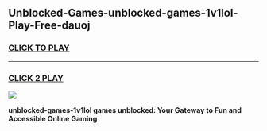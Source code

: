 
## Unblocked-Games-unblocked-games-1v1lol-Play-Free-dauoj
<h3>
<a href="https://premium76.site?title=unblocked-games-1v1lol&ref=19M">CLICK TO PLAY</a></h3>
<hr>

<h3>
<a href="https://premium76.site?title=unblocked-games-1v1lol&ref=19M">CLICK 2 PLAY</a>
  
</h3>

<a href="https://premium76.site?title=unblocked-games-1v1lol&ref=19M"><img src="https://clearcache.store/games.png"></a>


**unblocked-games-1v1lol games unblocked: Your Gateway to Fun and Accessible Online Gaming**
